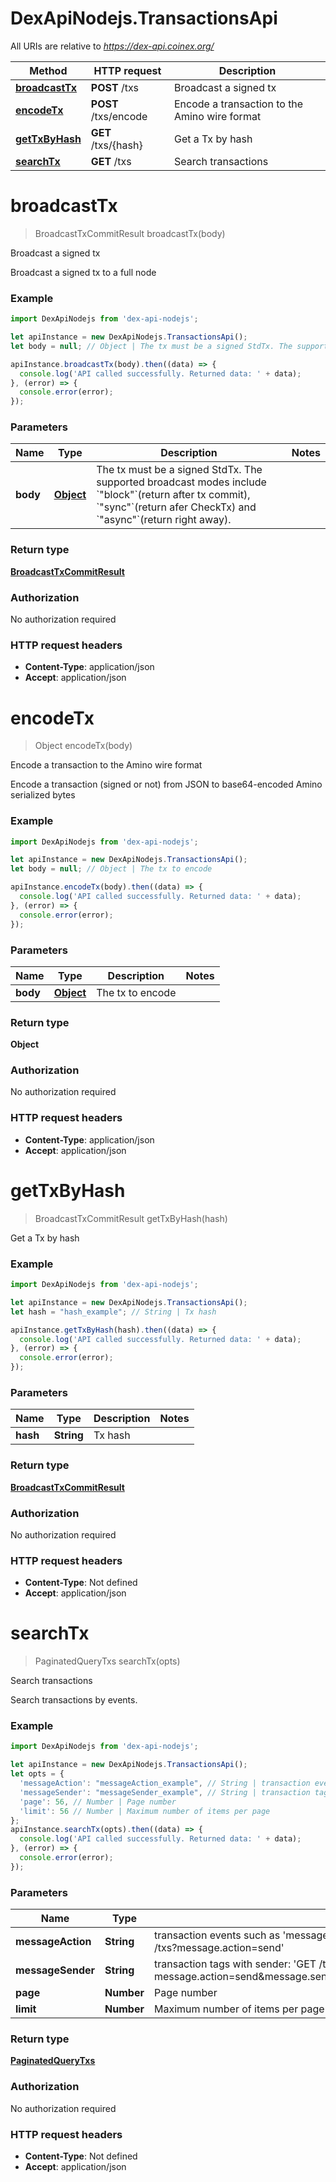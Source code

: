 # DexApiNodejs.TransactionsApi

All URIs are relative to *https://dex-api.coinex.org/*

Method | HTTP request | Description
------------- | ------------- | -------------
[**broadcastTx**](TransactionsApi.md#broadcastTx) | **POST** /txs | Broadcast a signed tx
[**encodeTx**](TransactionsApi.md#encodeTx) | **POST** /txs/encode | Encode a transaction to the Amino wire format
[**getTxByHash**](TransactionsApi.md#getTxByHash) | **GET** /txs/{hash} | Get a Tx by hash
[**searchTx**](TransactionsApi.md#searchTx) | **GET** /txs | Search transactions

<a name="broadcastTx"></a>
# **broadcastTx**
> BroadcastTxCommitResult broadcastTx(body)

Broadcast a signed tx

Broadcast a signed tx to a full node

### Example
```javascript
import DexApiNodejs from 'dex-api-nodejs';

let apiInstance = new DexApiNodejs.TransactionsApi();
let body = null; // Object | The tx must be a signed StdTx. The supported broadcast modes include `"block"`(return after tx commit), `"sync"`(return afer CheckTx) and `"async"`(return right away).

apiInstance.broadcastTx(body).then((data) => {
  console.log('API called successfully. Returned data: ' + data);
}, (error) => {
  console.error(error);
});

```

### Parameters

Name | Type | Description  | Notes
------------- | ------------- | ------------- | -------------
 **body** | [**Object**](Object.md)| The tx must be a signed StdTx. The supported broadcast modes include &#x60;&quot;block&quot;&#x60;(return after tx commit), &#x60;&quot;sync&quot;&#x60;(return afer CheckTx) and &#x60;&quot;async&quot;&#x60;(return right away). | 

### Return type

[**BroadcastTxCommitResult**](BroadcastTxCommitResult.md)

### Authorization

No authorization required

### HTTP request headers

 - **Content-Type**: application/json
 - **Accept**: application/json

<a name="encodeTx"></a>
# **encodeTx**
> Object encodeTx(body)

Encode a transaction to the Amino wire format

Encode a transaction (signed or not) from JSON to base64-encoded Amino serialized bytes

### Example
```javascript
import DexApiNodejs from 'dex-api-nodejs';

let apiInstance = new DexApiNodejs.TransactionsApi();
let body = null; // Object | The tx to encode

apiInstance.encodeTx(body).then((data) => {
  console.log('API called successfully. Returned data: ' + data);
}, (error) => {
  console.error(error);
});

```

### Parameters

Name | Type | Description  | Notes
------------- | ------------- | ------------- | -------------
 **body** | [**Object**](Object.md)| The tx to encode | 

### Return type

**Object**

### Authorization

No authorization required

### HTTP request headers

 - **Content-Type**: application/json
 - **Accept**: application/json

<a name="getTxByHash"></a>
# **getTxByHash**
> BroadcastTxCommitResult getTxByHash(hash)

Get a Tx by hash

### Example
```javascript
import DexApiNodejs from 'dex-api-nodejs';

let apiInstance = new DexApiNodejs.TransactionsApi();
let hash = "hash_example"; // String | Tx hash

apiInstance.getTxByHash(hash).then((data) => {
  console.log('API called successfully. Returned data: ' + data);
}, (error) => {
  console.error(error);
});

```

### Parameters

Name | Type | Description  | Notes
------------- | ------------- | ------------- | -------------
 **hash** | **String**| Tx hash | 

### Return type

[**BroadcastTxCommitResult**](BroadcastTxCommitResult.md)

### Authorization

No authorization required

### HTTP request headers

 - **Content-Type**: Not defined
 - **Accept**: application/json

<a name="searchTx"></a>
# **searchTx**
> PaginatedQueryTxs searchTx(opts)

Search transactions

Search transactions by events.

### Example
```javascript
import DexApiNodejs from 'dex-api-nodejs';

let apiInstance = new DexApiNodejs.TransactionsApi();
let opts = { 
  'messageAction': "messageAction_example", // String | transaction events such as 'message.action=send' which results in the following endpoint: 'GET /txs?message.action=send'
  'messageSender': "messageSender_example", // String | transaction tags with sender: 'GET /txs?message.action=send&message.sender=cosmos16xyempempp92x9hyzz9wrgf94r6j9h5f06pxxv'
  'page': 56, // Number | Page number
  'limit': 56 // Number | Maximum number of items per page
};
apiInstance.searchTx(opts).then((data) => {
  console.log('API called successfully. Returned data: ' + data);
}, (error) => {
  console.error(error);
});

```

### Parameters

Name | Type | Description  | Notes
------------- | ------------- | ------------- | -------------
 **messageAction** | **String**| transaction events such as &#x27;message.action&#x3D;send&#x27; which results in the following endpoint: &#x27;GET /txs?message.action&#x3D;send&#x27; | [optional] 
 **messageSender** | **String**| transaction tags with sender: &#x27;GET /txs?message.action&#x3D;send&amp;message.sender&#x3D;cosmos16xyempempp92x9hyzz9wrgf94r6j9h5f06pxxv&#x27; | [optional] 
 **page** | **Number**| Page number | [optional] 
 **limit** | **Number**| Maximum number of items per page | [optional] 

### Return type

[**PaginatedQueryTxs**](PaginatedQueryTxs.md)

### Authorization

No authorization required

### HTTP request headers

 - **Content-Type**: Not defined
 - **Accept**: application/json

